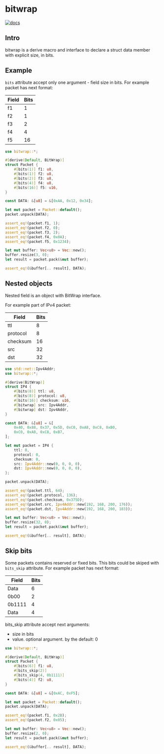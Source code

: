 # bitwrap

[![docs](https://docs.rs/bitwrap/badge.svg)](https://docs.rs/bitwrap)

## Intro

bitwrap is a derive macro and interface to declare a struct data member
with explicit size, in bits.

## Example

`bits` attribute accept only one argument - field size in bits.
For example packet has next format:

| Field | Bits |
|---|---|
| f1 | 1 |
| f2 | 1 |
| f3 | 2 |
| f4 | 4 |
| f5 | 16 |

```rust
use bitwrap::*;

#[derive(Default, BitWrap)]
struct Packet {
    #[bits(1)] f1: u8,
    #[bits(1)] f2: u8,
    #[bits(2)] f3: u8,
    #[bits(4)] f4: u8,
    #[bits(16)] f5: u16,
}

const DATA: &[u8] = &[0xAA, 0x12, 0x34];

let mut packet = Packet::default();
packet.unpack(DATA);

assert_eq!(packet.f1, 1);
assert_eq!(packet.f2, 0);
assert_eq!(packet.f3, 2);
assert_eq!(packet.f4, 0x0A);
assert_eq!(packet.f5, 0x1234);

let mut buffer: Vec<u8> = Vec::new();
buffer.resize(3, 0);
let result = packet.pack(&mut buffer);

assert_eq!(&buffer[.. result], DATA);
```

## Nested objects

Nested field is an object with BitWrap interface.

For example part of IPv4 packet:

| Field | Bits |
|---|---|
| ttl | 8 |
| protocol | 8 |
| checksum | 16 |
| src | 32 |
| dst | 32 |

```rust
use std::net::Ipv4Addr;
use bitwrap::*;

#[derive(BitWrap)]
struct IP4 {
    #[bits(8)] ttl: u8,
    #[bits(8)] protocol: u8,
    #[bits(16)] checksum: u16,
    #[bitwrap] src: Ipv4Addr,
    #[bitwrap] dst: Ipv4Addr,
}

const DATA: &[u8] = &[
    0x40, 0x88, 0x37, 0x5D, 0xC0, 0xA8, 0xC8, 0xB0,
    0xC0, 0xA8, 0xC8, 0xB7,
];

let mut packet = IP4 {
    ttl: 0,
    protocol: 0,
    checksum: 0,
    src: Ipv4Addr::new(0, 0, 0, 0),
    dst: Ipv4Addr::new(0, 0, 0, 0),
};

packet.unpack(DATA);

assert_eq!(packet.ttl, 64);
assert_eq!(packet.protocol, 136);
assert_eq!(packet.checksum, 0x375D);
assert_eq!(packet.src, Ipv4Addr::new(192, 168, 200, 176));
assert_eq!(packet.dst, Ipv4Addr::new(192, 168, 200, 183));

let mut buffer: Vec<u8> = Vec::new();
buffer.resize(32, 0);
let result = packet.pack(&mut buffer);

assert_eq!(&buffer[.. result], DATA);
```

## Skip bits

Some packets contains reserved or fixed bits.
This bits could be skiped with `bits_skip` attribute.
For example packet has next format:

| Field | Bits |
|---|---|
| Data | 6 |
| 0b00 | 2 |
| 0b1111 | 4 |
| Data | 4 |

bits_skip attribute accept next arguments:

- size in bits
- value. optional argument. by the default: 0

```rust
use bitwrap::*;

#[derive(Default, BitWrap)]
struct Packet {
    #[bits(6)] f1: u8,
    #[bits_skip(2)]
    #[bits_skip(4, 0b1111)]
    #[bits(4)] f2: u8,
}

const DATA: &[u8] = &[0xAC, 0xF5];

let mut packet = Packet::default();
packet.unpack(DATA);

assert_eq!(packet.f1, 0x2B);
assert_eq!(packet.f2, 0x05);

let mut buffer: Vec<u8> = Vec::new();
buffer.resize(2, 0);
let result = packet.pack(&mut buffer);

assert_eq!(&buffer[.. result], DATA);
```
